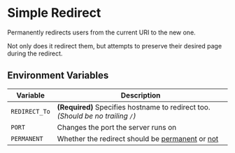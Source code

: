 # Simple Redirect

Permanently redirects users from the current URI to the new one.

Not only does it redirect them, but attempts to preserve their desired page during the redirect.

## Environment Variables

| Variable      | Description                                                                                                                                                                     |
| ------------- | ------------------------------------------------------------------------------------------------------------------------------------------------------------------------------- |
| `REDIRECT_To` | **(Required)** Specifies hostname to redirect too. _(Should be no trailing `/`)_                                                                                                |
| `PORT`        | Changes the port the server runs on                                                                                                                                             |
| `PERMANENT`   | Whether the redirect should be [permanent](https://developer.mozilla.org/en-US/docs/Web/HTTP/Status/308) or [not](https://developer.mozilla.org/en-US/docs/Web/HTTP/Status/307) |

